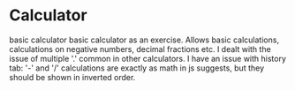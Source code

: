 # Calculator
basic calculator
 basic calculator as an exercise.
Allows basic calculations, calculations on negative numbers, decimal fractions etc. 
I dealt with the issue of multiple '.' common in other calculators.
I have an issue with history tab: '-' and '/' calculations are exactly as math in js suggests, but they should be shown in inverted order.